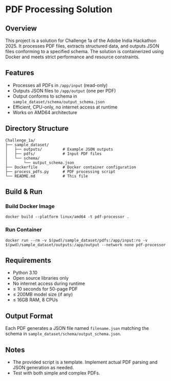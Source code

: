 # PDF Processing Solution

## Overview
This project is a solution for Challenge 1a of the Adobe India Hackathon 2025. It processes PDF files, extracts structured data, and outputs JSON files conforming to a specified schema. The solution is containerized using Docker and meets strict performance and resource constraints.

## Features
- Processes all PDFs in `/app/input` (read-only)
- Outputs JSON files to `/app/output` (one per PDF)
- Output conforms to schema in `sample_dataset/schema/output_schema.json`
- Efficient, CPU-only, no internet access at runtime
- Works on AMD64 architecture

## Directory Structure
```
Challenge_1a/
├── sample_dataset/
│   ├── outputs/         # Example JSON outputs
│   ├── pdfs/            # Input PDF files
│   └── schema/
│       └── output_schema.json
├── Dockerfile           # Docker container configuration
├── process_pdfs.py      # PDF processing script
└── README.md            # This file
```

## Build & Run

### Build Docker Image
```
docker build --platform linux/amd64 -t pdf-processor .
```

### Run Container
```
docker run --rm -v $(pwd)/sample_dataset/pdfs:/app/input:ro -v $(pwd)/sample_dataset/outputs:/app/output --network none pdf-processor
```

## Requirements
- Python 3.10
- Open source libraries only
- No internet access during runtime
- ≤ 10 seconds for 50-page PDF
- ≤ 200MB model size (if any)
- ≤ 16GB RAM, 8 CPUs

## Output Format
Each PDF generates a JSON file named `filename.json` matching the schema in `sample_dataset/schema/output_schema.json`.

## Notes
- The provided script is a template. Implement actual PDF parsing and JSON generation as needed.
- Test with both simple and complex PDFs. 
